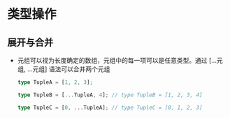 # 类型操作

## 展开与合并

  - 元组可以视为长度确定的数组，元组中的每一项可以是任意类型。通过 \[...元组, ...元组] 语法可以合并两个元组

    ```typescript
    type TupleA = [1, 2, 3];

    type TupleB = [...TupleA, 4]; // type TupleB = [1, 2, 3, 4]

    type TupleC = [0, ...TupleA]; // type TupleC = [0, 1, 2, 3]

    ```
